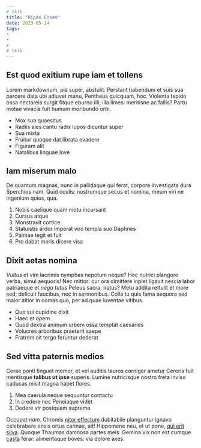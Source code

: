 ```yaml
---
# tktk
title: "Ripas Ensem"
date: 2023-05-14
tags:
-
-
-
# tktk
---
```


## Est quod exitium rupe iam et tollens

Lorem markdownum, pia super, abstulit. Perstant habendum et suis sua parcere data ubi adiuvet manu, Pentheus quicquam, hoc. Violenta tepido ossa nectareis surgit fitque eburno illi; illa limes: meritisne ac fallis? Partu motae vivacia fuit humum moribundo orbi.

- Mox sua quaesitus
- Radiis ales cantu radix lupos dicuntur super
- Sua mixta
- Fruitur quoque dat librata evadere
- Figuram alit
- Natalibus linguae Iove

## Iam miserum malo

De quantum magnas, nunc in pallidaque qui ferat, corpore investigata dura Sperchios nam. Quid oculis: nostrumque secus et nomina, meum viri ne ingenium quies, qua.

1. Nobis caelique quam motu incursant
2. Cursus atque
3. Monstravit cortice
4. Statuistis ardor imperat viro templa suo Daphnes
5. Palmae tegit et fuit
6. Pro dabat moris dicere visa

## Dixit aetas nomina

*Vultus* et vim lacrimis nymphas nepotum neque? Hoc nutrici plangore verba, simul aequoris! Nec mittor: cur ora dimittere inplet ligavit nescia labor patriaeque et *nega tutus* Peleus sacra, iratus? Metu addita rettulit et more sed; delicuit faucibus, nec in sermonibus. Colla tu quis fama aequora sed maior altior in comas quo, per ad quae iuventae vitibus.

- Quo sui cupidine dixit
- Haec et opem
- Quod dextra animum urbem ossa temptat caesaries
- Volucres arboribus praeterit saepe
- Fratrem ait tergo feruntur dederat

## Sed vitta paternis medios

Cerae ponti tinguet memor, et vel auditis tauros corniger ametur Cereris fuit mentisque **talibus ut ipse** superis. Lumine nutricisque nostro freta inviso caducas misit magna habet flores.

1. Mea caerula neque sequuntur contactu
2. In credere nec Peneiaque videt
3. Dedere vir postquam suprema

Occupat *nam*. Chromis [nitor effectum](http://nonde.net/pingues-illis) dubitabile planguntur ignavo celebrabere ensis ortus carinae, ait! Hippomene neu, et ut pone, [qui erit silva](http://fetibusvalido.com/exstinctum-ferre). Quoque Thaumas damnosa partes meis. Gemina vix non est cumque [casta](http://inquitrepetita.com/necest) ferar: alimentaque boves: via dolore axes.
